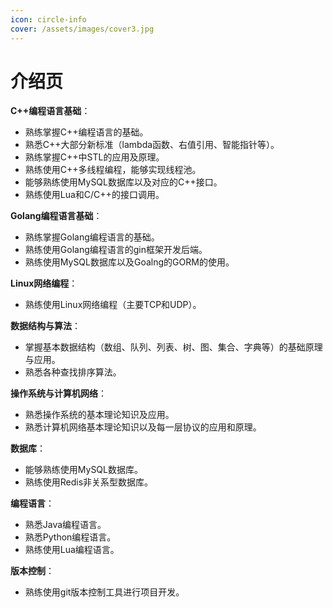 ```yaml
---
icon: circle-info
cover: /assets/images/cover3.jpg
---
```


# 介绍页


**C++编程语言基础**：

- 熟练掌握C++编程语言的基础。
- 熟悉C++大部分新标准（lambda函数、右值引用、智能指针等）。
- 熟练掌握C++中STL的应用及原理。
- 熟练使用C++多线程编程，能够实现线程池。
- 能够熟练使用MySQL数据库以及对应的C++接口。
- 熟练使用Lua和C/C++的接口调用。

**Golang编程语言基础**：

- 熟练掌握Golang编程语言的基础。
- 熟练使用Golang编程语言的gin框架开发后端。
- 熟练使用MySQL数据库以及Goalng的GORM的使用。

**Linux网络编程**：

- 熟练使用Linux网络编程（主要TCP和UDP）。

**数据结构与算法**：

- 掌握基本数据结构（数组、队列、列表、树、图、集合、字典等）的基础原理与应用。
- 熟悉各种查找排序算法。

**操作系统与计算机网络**：

- 熟悉操作系统的基本理论知识及应用。
- 熟悉计算机网络基本理论知识以及每一层协议的应用和原理。

**数据库**：

- 能够熟练使用MySQL数据库。
- 熟练使用Redis非关系型数据库。

**编程语言**：

- 熟悉Java编程语言。
- 熟悉Python编程语言。
- 熟练使用Lua编程语言。

**版本控制**：

- 熟练使用git版本控制工具进行项目开发。